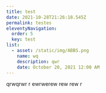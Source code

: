 ```yaml
---
title: test
date: 2021-10-28T21:26:18.545Z
permalink: testes
eleventyNavigation:
  order: 5
  key: test
list:
  - asset: /static/img/ABBS.png
    name: wq
    description: qwr
    date: October 20, 2021 12:00 AM
---
```

qrwqrwr  r ewrwerew rew rew r